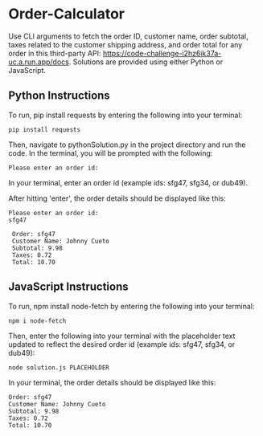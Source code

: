 # Order-Calculator
Use CLI arguments to fetch the order ID, customer name, order subtotal, taxes related to the customer shipping address, and order total for any order in this third-party API: https://code-challenge-i2hz6ik37a-uc.a.run.app/docs. Solutions are provided using either Python or JavaScript.  


## Python Instructions
To run, pip install requests by entering the following into your terminal:
```
pip install requests
```

Then, navigate to pythonSolution.py in the project directory and run the code. In the terminal, you will be prompted with the following:
```
Please enter an order id:
```

In your terminal, enter an order id (example ids: sfg47, sfg34, or dub49).

After hitting 'enter', the order details should be displayed like this:
```
Please enter an order id:
sfg47

 Order: sfg47
 Customer Name: Johnny Cueto
 Subtotal: 9.98
 Taxes: 0.72
 Total: 10.70
```  

## JavaScript Instructions

To run, npm install node-fetch by entering the following into your terminal:
```
npm i node-fetch
```

Then, enter the following into your terminal with the placeholder text updated to reflect the desired order id (example ids: sfg47, sfg34, or dub49): 
```
node solution.js PLACEHOLDER
```

In your terminal, the order details should be displayed like this:
```
Order: sfg47 
Customer Name: Johnny Cueto 
Subtotal: 9.98 
Taxes: 0.72 
Total: 10.70
```

